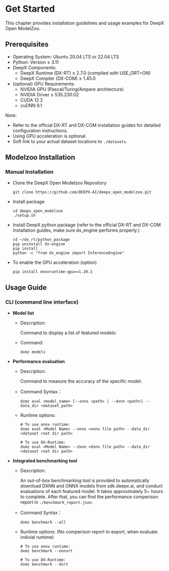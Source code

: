 # Get Started

This chapter provides installation guidelines and usage examples for DeepX Open ModelZoo.

## Prerequisites

- Operating System: Ubuntu 20.04 LTS or 22.04 LTS
- Python: Version ≥ 3.11
- DeepX Components:
  - DeepX Runtime (DX-RT) ≥ 2.7.0 (compiled with USE_ORT=ON)
  - DeepX Compiler (DX-COM) ≥ 1.45.0
- (optional) GPU Requirements:
  - NVIDIA GPU (Pascal/Turing/Ampere architecture)
  - NVIDIA Driver ≥ 535.230.02
  - CUDA 12.2
  - cuDNN 9.1

Note:

- Refer to the official DX-RT and DX-COM installation guides for detailed configuration instructions.
- Using GPU acceleration is optional.
- Soft link to your actual dataset locations to `./datasets`.

## Modelzoo Installation

### Manual Installation

- Clone the DeepX Open Modelzoo Repository
  ```
  git clone https://github.com/DEEPX-AI/deepx_open_modelzoo.git
  ```
- Install package

  ```
  cd deepx_open_modelzoo
  ./setup.sh
  ```

- Install DeepX python package (refer to the official DX-RT and DX-COM installation guides, make sure dx_engine performs properly.)
  ```
  cd ~/dx_rt/python_package
  pip uninstall dx-engine
  pip install .
  python -c "from dx_engine import InferenceEngine"
  ```
- To enable the GPU acceleration (option)
  ```
  pip install onnxruntime-gpu==1.20.1
  ```

## Usage Guide

### CLI (command line interface)

- **Model list**

  - Description:

    Command to display a list of featured models:

  - Command:
    ```
    dxmz models
    ```

- **Performance evaluation**

  - Description:

    Command to measure the accuracy of the specific model:

  - Command Syntax：
    ```
    dxmz eval <model_name> [--onnx <path> | --dxnn <path>] --data_dir <dataset_path>
    ```
  - Runtime options:

    ```
    # To use onnx runtime:
    dxmz eval <Model Name> --onnx <onnx file path> --data_dir <dataset root dir path>

    # To use DX-Runtime:
    dxmz eval <Model Name> --dxnn <dxnn file path> --data_dir <dataset root dir path>
    ```

- **Integrated benchmarking tool**

  - Description:

    An out-of-box benchmarking tool is provided to automatically download DXNN and ONNX models from sdk.deepx.ai, and conduct evaluations of each featured model. It takes approximately 5~ hours to complete. After that, you can find the performance comperison report in `./benchmark_report.json`.

  - Command Syntax：
    ```
    dxmz benchmark --all
    ```
  - Runtime options: (No comperison report to export, when evaluate indivial runtime)

    ```
    # To use onnx runtime:
    dxmz benchmark --onnxrt

    # To use DX-Runtime:
    dxmz benchmark --dxrt
    ```
